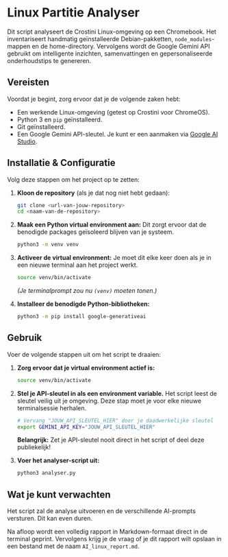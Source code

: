 # Linux Partitie Analyser

Dit script analyseert de Crostini Linux-omgeving op een Chromebook. Het inventariseert handmatig geïnstalleerde Debian-pakketten, `node_modules`-mappen en de home-directory. Vervolgens wordt de Google Gemini API gebruikt om intelligente inzichten, samenvattingen en gepersonaliseerde onderhoudstips te genereren.

## Vereisten

Voordat je begint, zorg ervoor dat je de volgende zaken hebt:

*   Een werkende Linux-omgeving (getest op Crostini voor ChromeOS).
*   Python 3 en `pip` geïnstalleerd.
*   Git geïnstalleerd.
*   Een Google Gemini API-sleutel. Je kunt er een aanmaken via [Google AI Studio](https://aistudio.google.com/).

## Installatie & Configuratie

Volg deze stappen om het project op te zetten:

1.  **Kloon de repository** (als je dat nog niet hebt gedaan):
    ```bash
    git clone <url-van-jouw-repository>
    cd <naam-van-de-repository>
    ```

2.  **Maak een Python virtual environment aan:**
    Dit zorgt ervoor dat de benodigde packages geïsoleerd blijven van je systeem.
    ```bash
    python3 -m venv venv
    ```

3.  **Activeer de virtual environment:**
    Je moet dit elke keer doen als je in een nieuwe terminal aan het project werkt.
    ```bash
    source venv/bin/activate
    ```
    *(Je terminalprompt zou nu `(venv)` moeten tonen.)*

4.  **Installeer de benodigde Python-bibliotheken:**
    ```bash
    python3 -m pip install google-generativeai
    ```

## Gebruik

Voer de volgende stappen uit om het script te draaien:

1.  **Zorg ervoor dat je virtual environment actief is:**
    ```bash
    source venv/bin/activate
    ```

2.  **Stel je API-sleutel in als een environment variable.**
    Het script leest de sleutel veilig uit je omgeving. Deze stap moet je voor elke nieuwe terminalsessie herhalen.
    ```bash
    # Vervang "JOUW_API_SLEUTEL_HIER" door je daadwerkelijke sleutel
    export GEMINI_API_KEY="JOUW_API_SLEUTEL_HIER"
    ```
    **Belangrijk:** Zet je API-sleutel nooit direct in het script of deel deze publiekelijk!

3.  **Voer het analyser-script uit:**
    ```bash
    python3 analyser.py
    ```

## Wat je kunt verwachten

Het script zal de analyse uitvoeren en de verschillende AI-prompts versturen. Dit kan even duren.

Na afloop wordt een volledig rapport in Markdown-formaat direct in de terminal geprint. Vervolgens krijg je de vraag of je dit rapport wilt opslaan in een bestand met de naam `AI_linux_report.md`.